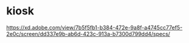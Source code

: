 # kiosk

https://xd.adobe.com/view/7b5f5fb1-b384-472e-9a8f-a4745cc77ef5-2e0c/screen/dd337e9b-ab6d-423c-913a-b7300d799dd4/specs/
